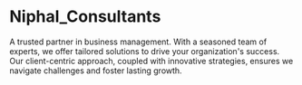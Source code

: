 # Niphal_Consultants
A trusted partner in business management. With a seasoned team of experts, we offer tailored solutions to drive your organization's success. Our client-centric approach, coupled with innovative strategies, ensures we navigate challenges and foster lasting growth.

